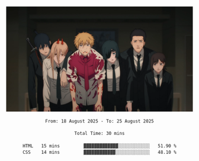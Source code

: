 <!-- Profile image -->
<p align="center">
 <img src="assets/Chainsaw-Man-Himeno-Chainsaw-Man-Denji-Chainsaw-Man-Aki-Chainsaw-Man-Power-Chainsaw-Man-Hirokazu-Arai-Chainsaw-Man-Kobeni-Chainsaw-Man-anime-boys-anime-girls-Anime-screenshot-blood-2202309-1294599272.png" width="1080px">
</p>
<!-- Profile image end -->

<div align="center">
<!--START_SECTION:waka-->

```txt
From: 18 August 2025 - To: 25 August 2025

Total Time: 30 mins

HTML   15 mins         ▓▓▓▓▓▓▓▓▓▓▓▓▓░░░░░░░░░░░░   51.90 %
CSS    14 mins         ▓▓▓▓▓▓▓▓▓▓▓▓░░░░░░░░░░░░░   48.10 %
```

<!--END_SECTION:waka-->
</div>
